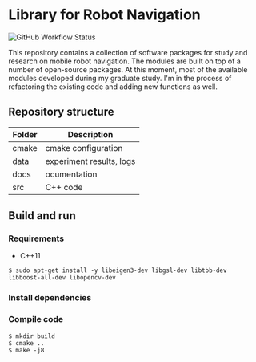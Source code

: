 # Library for Robot Navigation

![GitHub Workflow Status](https://github.com/rxdu/libnav/workflows/CMake/badge.svg)

This repository contains a collection of software packages for study and research on mobile robot navigation. The modules are built on top of a number of open-source packages. At this moment, most of the available modules developed during my graduate study. I'm in the process of refactoring the existing code and adding new functions as well.

## Repository structure

| Folder |       Description        |
| ------ | ------------------------ |
| cmake  | cmake configuration      |
| data   | experiment results, logs |
| docs   | ocumentation             |
| src    | C++ code                 |

## Build and run

### Requirements

* C++11

```
$ sudo apt-get install -y libeigen3-dev libgsl-dev libtbb-dev libboost-all-dev libopencv-dev
```

### Install dependencies

### Compile code

```
$ mkdir build
$ cmake ..
$ make -j8
```

